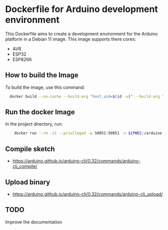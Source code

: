 # Dockerfile for Arduino development environment

This Dockerfile aims to create a development environment for the Arduino platform in a Debian 11 image.
This image supports there cores:

- AVR
- ESP32
- ESP8266

## How to build the Image

To build the image, use this command:

```bash
  docker build --no-cache --build-arg "host_uid=$(id -u)" --build-arg "host_gid=$(id -g)" --pull --rm -t compilador-arduino-cli:v0.0.1 .
```

## Run the docker Image

In the project directory, run:

```bash
    docker run --rm -it --privileged -p 50051:50051 -v ${PWD}:/arduino -w /arduino -it compilador-arduino-cli:v0.0.1
```

## Compile sketch

- https://arduino.github.io/arduino-cli/0.32/commands/arduino-cli_compile/

## Upload binary

- https://arduino.github.io/arduino-cli/0.32/commands/arduino-cli_upload/

## TODO

Improve the documentation
